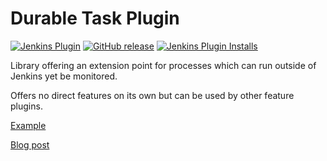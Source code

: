 Durable Task Plugin
===

[![Jenkins Plugin](https://img.shields.io/jenkins/plugin/v/durable-task)](https://plugins.jenkins.io/durable-task)
[![GitHub release](https://img.shields.io/github/v/release/jenkinsci/durable-task-plugin?label=changelog)](https://github.com/jenkinsci/durable-task-plugin/releases/latest)
[![Jenkins Plugin Installs](https://img.shields.io/jenkins/plugin/i/durable-task?color=blue)](https://plugins.jenkins.io/durable-task)

Library offering an extension point for processes which can run outside
of Jenkins yet be monitored.

Offers no direct features on its own but can be used by other feature
plugins.

[Example](https://github.com/jenkinsci/workflow-durable-task-step-plugin)

[Blog post](https://web.archive.org/web/20141227025217/http://tupilabs.com/2014/06/13/durable-tasks-in-jenkins.html)
